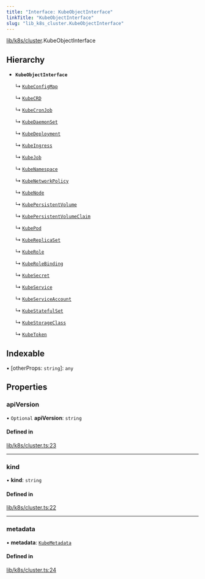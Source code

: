 ```yaml
---
title: "Interface: KubeObjectInterface"
linkTitle: "KubeObjectInterface"
slug: "lib_k8s_cluster.KubeObjectInterface"
---
```


[lib/k8s/cluster](../modules/lib_k8s_cluster.md).KubeObjectInterface

## Hierarchy

- **`KubeObjectInterface`**

  ↳ [`KubeConfigMap`](lib_k8s_configMap.KubeConfigMap.md)

  ↳ [`KubeCRD`](lib_k8s_crd.KubeCRD.md)

  ↳ [`KubeCronJob`](lib_k8s_cronJob.KubeCronJob.md)

  ↳ [`KubeDaemonSet`](lib_k8s_daemonSet.KubeDaemonSet.md)

  ↳ [`KubeDeployment`](lib_k8s_deployment.KubeDeployment.md)

  ↳ [`KubeIngress`](lib_k8s_ingress.KubeIngress.md)

  ↳ [`KubeJob`](lib_k8s_job.KubeJob.md)

  ↳ [`KubeNamespace`](lib_k8s_namespace.KubeNamespace.md)

  ↳ [`KubeNetworkPolicy`](lib_k8s_networkpolicy.KubeNetworkPolicy.md)

  ↳ [`KubeNode`](lib_k8s_node.KubeNode.md)

  ↳ [`KubePersistentVolume`](lib_k8s_persistentVolume.KubePersistentVolume.md)

  ↳ [`KubePersistentVolumeClaim`](lib_k8s_persistentVolumeClaim.KubePersistentVolumeClaim.md)

  ↳ [`KubePod`](lib_k8s_pod.KubePod.md)

  ↳ [`KubeReplicaSet`](lib_k8s_replicaSet.KubeReplicaSet.md)

  ↳ [`KubeRole`](lib_k8s_role.KubeRole.md)

  ↳ [`KubeRoleBinding`](lib_k8s_roleBinding.KubeRoleBinding.md)

  ↳ [`KubeSecret`](lib_k8s_secret.KubeSecret.md)

  ↳ [`KubeService`](lib_k8s_service.KubeService.md)

  ↳ [`KubeServiceAccount`](lib_k8s_serviceAccount.KubeServiceAccount.md)

  ↳ [`KubeStatefulSet`](lib_k8s_statefulSet.KubeStatefulSet.md)

  ↳ [`KubeStorageClass`](lib_k8s_storageClass.KubeStorageClass.md)

  ↳ [`KubeToken`](lib_k8s_token.KubeToken.md)

## Indexable

▪ [otherProps: `string`]: `any`

## Properties

### apiVersion

• `Optional` **apiVersion**: `string`

#### Defined in

[lib/k8s/cluster.ts:23](https://github.com/kinvolk/headlamp/blob/f70c8787/frontend/src/lib/k8s/cluster.ts#L23)

___

### kind

• **kind**: `string`

#### Defined in

[lib/k8s/cluster.ts:22](https://github.com/kinvolk/headlamp/blob/f70c8787/frontend/src/lib/k8s/cluster.ts#L22)

___

### metadata

• **metadata**: [`KubeMetadata`](lib_k8s_cluster.KubeMetadata.md)

#### Defined in

[lib/k8s/cluster.ts:24](https://github.com/kinvolk/headlamp/blob/f70c8787/frontend/src/lib/k8s/cluster.ts#L24)
